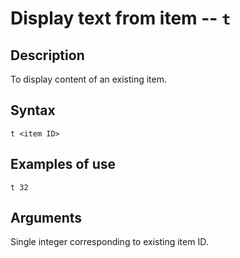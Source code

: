 # Display text from item -- `t`
## Description
To display content of an existing item.
## Syntax
`t <item ID>`
## Examples of use
```
t 32
```
## Arguments
Single integer corresponding to existing item ID.